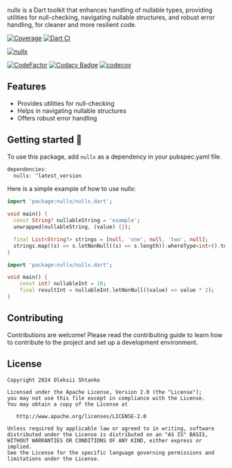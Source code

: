 nullx is a Dart toolkit that enhances handling of nullable types, providing utilities for null-checking, navigating nullable structures, and robust error handling, for cleaner and more resilient code.

[![Coverage](https://github.com/ashtanko/nullx/actions/workflows/coverage.yml/badge.svg)](https://github.com/ashtanko/nullx/actions/workflows/coverage.yml)
[![Dart CI](https://github.com/ashtanko/nullx/actions/workflows/build.yml/badge.svg)](https://github.com/ashtanko/nullx/actions/workflows/build.yml)

[![nullx](https://img.shields.io/pub/v/nullx?label=nullx)](https://pub.dev/packages/nullx)

[![CodeFactor](https://www.codefactor.io/repository/github/ashtanko/nullx/badge)](https://www.codefactor.io/repository/github/ashtanko/nullx)
[![Codacy Badge](https://app.codacy.com/project/badge/Grade/badee387cb23488c9091051b572c47f1)](https://app.codacy.com/gh/ashtanko/nullx/dashboard?utm_source=gh&utm_medium=referral&utm_content=&utm_campaign=Badge_grade)
[![codecov](https://codecov.io/github/ashtanko/nullx/graph/badge.svg?token=D4JQVJUE1M)](https://codecov.io/github/ashtanko/nullx)

## Features

- Provides utilities for null-checking
- Helps in navigating nullable structures
- Offers robust error handling

## Getting started 🎉

To use this package, add `nullx` as a dependency in your pubspec.yaml file.

```dart
dependencies:
  nullx: ^latest_version
```

Here is a simple example of how to use nullx:

```dart
import 'package:nullx/nullx.dart';

void main() {
  const String? nullableString = 'example';
  unwrapped(nullableString, (value) {});

  final List<String?> strings = [null, 'one', null, 'two', null];
  strings.map((s) => s.letNonNull((s) => s.length)).whereType<int>().toList();
}
```

```dart
import 'package:nullx/nullx.dart';

void main() {
    const int? nullableInt = 10;
    final resultInt = nullableInt.letNonNull((value) => value * 2);
}
```

## Contributing

Contributions are welcome! Please read the contributing guide to learn how to contribute to the project and set up a development environment.

## License

```plain
Copyright 2024 Oleksii Shtanko

Licensed under the Apache License, Version 2.0 (the "License");
you may not use this file except in compliance with the License.
You may obtain a copy of the License at

   http://www.apache.org/licenses/LICENSE-2.0

Unless required by applicable law or agreed to in writing, software
distributed under the License is distributed on an "AS IS" BASIS,
WITHOUT WARRANTIES OR CONDITIONS OF ANY KIND, either express or implied.
See the License for the specific language governing permissions and
limitations under the License.
```
